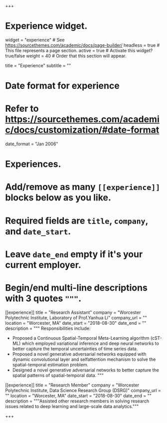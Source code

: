 +++
# Experience widget.
widget = "experience"  # See https://sourcethemes.com/academic/docs/page-builder/
headless = true  # This file represents a page section.
active = true  # Activate this widget? true/false
weight = 40  # Order that this section will appear.

title = "Experience"
subtitle = ""

# Date format for experience
#   Refer to https://sourcethemes.com/academic/docs/customization/#date-format
date_format = "Jan 2006"

# Experiences.
#   Add/remove as many `[[experience]]` blocks below as you like.
#   Required fields are `title`, `company`, and `date_start`.
#   Leave `date_end` empty if it's your current employer.
#   Begin/end multi-line descriptions with 3 quotes `"""`.
[[experience]]
  title = "Research Assistant"
  company = "Worcester Polytechnic Institute, Laboratory of Prof.Yanhua Li"
  company_url = ""
  location = "Worcester, MA"
  date_start = "2018-08-30"
  date_end = ""
  description = """
  Responsibilities include:
  
  * Proposed a Continuous Spatial-Temporal Meta-Learning algorithm (cST-ML) which employed variational inference and deep neural networks to better capture the temporal uncertainties of time series data.
  * Proposed a novel generative adversarial networks equipped with dynamic convolutional layer and selfattention mechanism to solve the spatial-temporal estimation problem.
  * Designed a novel generative adversarial networks to better capture the spatial patterns of spatial-temporal data.
  """

[[experience]]
  title = "Research Member"
  company = "Worcester Polytechnic Institute, Data Science Research Group (DSRG)"
  company_url = ""
  location = "Worcester, MA"
  date_start = "2018-08-30"
  date_end = ""
  description = """Assisted other research members in solving research issues related to deep learning and large-scale data analytics."""

+++
